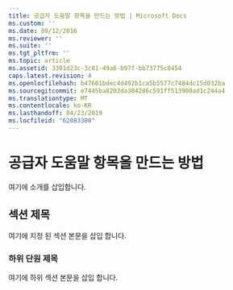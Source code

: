 ```yaml
---
title: 공급자 도움말 항목을 만드는 방법 | Microsoft Docs
ms.custom: ''
ms.date: 09/12/2016
ms.reviewer: ''
ms.suite: ''
ms.tgt_pltfrm: ''
ms.topic: article
ms.assetid: 3301d23c-3c81-49a6-b97f-bb73775c8454
caps.latest.revision: 4
ms.openlocfilehash: b47601bdec4d492b1ca5b5577c7484dc15d032ba
ms.sourcegitcommit: e7445ba8203da304286c591ff513900ad1c244a4
ms.translationtype: MT
ms.contentlocale: ko-KR
ms.lasthandoff: 04/23/2019
ms.locfileid: "62083300"
---
```

# <a name="how-to-create-a-provider-help-topic"></a>공급자 도움말 항목을 만드는 방법

여기에 소개를 삽입합니다.

## <a name="section-heading"></a>섹션 제목

 여기에 지정 된 섹션 본문을 삽입 합니다.

### <a name="subsection-heading"></a>하위 단원 제목

 여기에 하위 섹션 본문을 삽입 합니다.